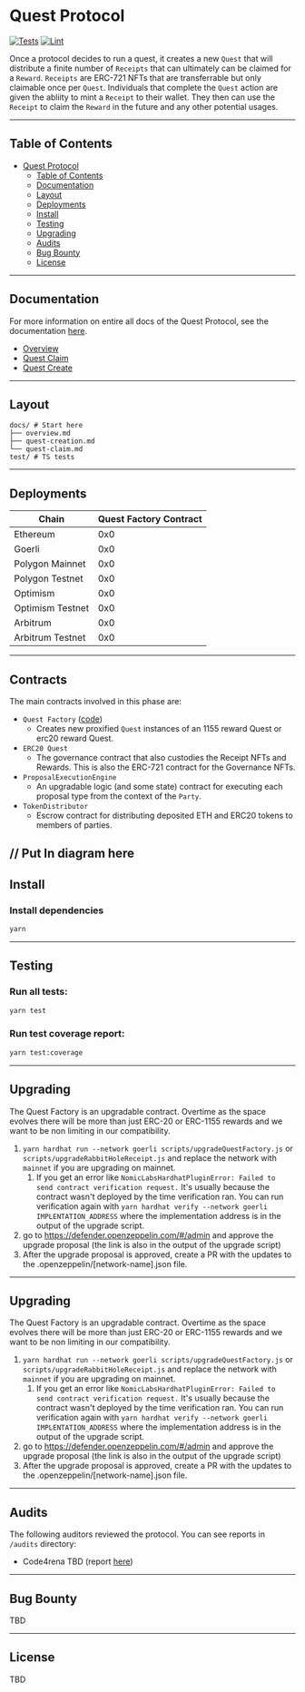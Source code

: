 # Quest Protocol

[![Tests](https://github.com/rabbitholegg/quest-protocol/workflows/Tests/badge.svg)](https://github.com/rabbitholegg/quest-protocol/actions?query=workflow%3ATests)
[![Lint](https://github.com/rabbitholegg/quest-protocol/workflows/Lint/badge.svg)](https://github.com/rabbitholegg/quest-protocol/actions?query=workflow%3ALint)

Once a protocol decides to run a quest, it creates a new `Quest` that will distribute a finite number of `Receipts` that
can
ultimately can be claimed for a `Reward`. `Receipts` are ERC-721 NFTs that are transferrable but only claimable once
per `Quest`.
Individuals that complete the `Quest` action are given the abliity to mint a `Receipt` to their wallet. They then
can use the `Receipt` to claim the `Reward` in the future and any other potential usages.

---

## Table of Contents

- [Quest Protocol](https://github.com/rabbitholegg/quest-protocol#quest-protocol)
    - [Table of Contents](https://github.com/rabbitholegg/quest-protocol#table-of-contents)
    - [Documentation](https://github.com/rabbitholegg/quest-protocol#documentation)
    - [Layout](https://github.com/rabbitholegg/quest-protocol#layout)
    - [Deployments](https://github.com/rabbitholegg/quest-protocol#deployments)
    - [Install](https://github.com/rabbitholegg/quest-protocol#install)
    - [Testing](https://github.com/rabbitholegg/quest-protocol#testing)
    - [Upgrading](https://github.com/rabbitholegg/quest-protocol#upgrading)
    - [Audits](https://github.com/rabbitholegg/quest-protocol#audits)
    - [Bug Bounty](https://github.com/rabbitholegg/quest-protocol#bug-bounty)
    - [License](https://github.com/PartyDAO/quest-protocol#license)

---
## Documentation

For more information on entire all docs of the Quest Protocol, see the documentation [here](./docs/).

- [Overview](./docs/overview.md)
- [Quest Claim](./docs/quest-claim.md)
- [Quest Create](./docs/quest-create.md)

---

## Layout

```
docs/ # Start here
├── overview.md
├── quest-creation.md
└── quest-claim.md
test/ # TS tests
```

---

## Deployments

|Chain           |Quest Factory Contract|
|----------------|----------------------|
|Ethereum        |0x0                   |
|Goerli          |0x0                   |
|Polygon Mainnet |0x0                   |
|Polygon Testnet |0x0                   |
|Optimism        |0x0                   |
|Optimism Testnet|0x0                   |
|Arbitrum        |0x0                   |
|Arbitrum Testnet|0x0                   |

---

## Contracts

The main contracts involved in this phase are:

- `Quest Factory` ([code](../contracts/quests/QuestFactory.sol))
    - Creates new proxified `Quest` instances of an 1155 reward Quest or erc20 reward Quest.
- `ERC20 Quest`
    - The governance contract that also custodies the Receipt NFTs and Rewards. This is also the ERC-721 contract for
      the Governance NFTs.
- `ProposalExecutionEngine`
    - An upgradable logic (and some state) contract for executing each proposal type from the context of the `Party`.
- `TokenDistributor`
    - Escrow contract for distributing deposited ETH and ERC20 tokens to members of parties.

// Put In diagram here
---

## Install

### Install dependencies

```bash
yarn
```


---

## Testing

### Run all tests:

```bash
yarn test
```

### Run test coverage report:

```bash
yarn test:coverage
```

---

## Upgrading

The Quest Factory is an upgradable contract. Overtime as the space evolves there will be more than just ERC-20 or
ERC-1155 rewards and we want to be non limiting in our compatibility.

1. `yarn hardhat run --network goerli scripts/upgradeQuestFactory.js` or `scripts/upgradeRabbitHoleReceipt.js` and
   replace the network with `mainnet` if you are upgrading on mainnet.
    1. If you get an error like `NomicLabsHardhatPluginError: Failed to send contract verification request.` It's
       usually because the contract wasn't deployed by the time verification ran. You can run verification again
       with `yarn hardhat verify --network goerli IMPLENTATION_ADDRESS` where the implementation address is in the
       output of the upgrade script.
2. go to https://defender.openzeppelin.com/#/admin and approve the upgrade proposal (the link is also in the output of
   the upgrade script)
3. After the upgrade proposal is approved, create a PR with the updates to the .openzeppelin/[network-name].json file.

---

## Upgrading

The Quest Factory is an upgradable contract. Overtime as the space evolves there will be more than just ERC-20 or
ERC-1155 rewards and we want to be non limiting in our compatibility.

1. `yarn hardhat run --network goerli scripts/upgradeQuestFactory.js` or `scripts/upgradeRabbitHoleReceipt.js` and
   replace the network with `mainnet` if you are upgrading on mainnet.
    1. If you get an error like `NomicLabsHardhatPluginError: Failed to send contract verification request.` It's
       usually because the contract wasn't deployed by the time verification ran. You can run verification again
       with `yarn hardhat verify --network goerli IMPLENTATION_ADDRESS` where the implementation address is in the
       output of the upgrade script.
2. go to https://defender.openzeppelin.com/#/admin and approve the upgrade proposal (the link is also in the output of
   the upgrade script)
3. After the upgrade proposal is approved, create a PR with the updates to the .openzeppelin/[network-name].json file.

---

## Audits

The following auditors reviewed the protocol. You can see reports in `/audits` directory:

- Code4rena TBD (report [here](/audits/))

---
## Bug Bounty
TBD

---
## License
TBD